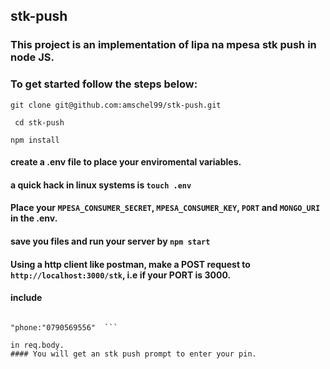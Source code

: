 ## stk-push
### This project is an implementation of lipa na mpesa stk push in node JS.
### To get started follow the steps below:
``` git clone git@github.com:amschel99/stk-push.git ```

``` cd stk-push```

```npm install```

#### create a .env file to place your enviromental variables.

#### a quick hack in linux systems is ``` touch .env ```

#### Place your ```MPESA_CONSUMER_SECRET```, ```MPESA_CONSUMER_KEY```, ```PORT``` and ```MONGO_URI``` in the .env.

#### save you files and run your server by ```npm start```
#### Using a http client like postman, make a POST request to ```http://localhost:3000/stk```, i.e if your PORT is 3000.
#### include 


``` "amount":"1",

"phone:"0790569556"  ``` 

in req.body.
#### You will get an stk push prompt to enter your pin.




